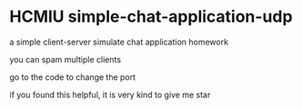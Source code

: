 # HCMIU simple-chat-application-udp
a simple client-server simulate chat application homework


you can spam multiple clients

go to the code to change the port


if you found this helpful, it is very kind to give me star
